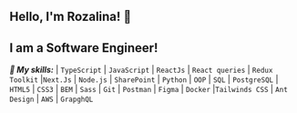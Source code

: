 ## Hello, I'm Rozalina! 👋
## I am a Software Engineer!

***🌱 My skills:***
| `TypeScript` | `JavaScript` | `ReactJs` | `React queries` | `Redux Toolkit` |`Next.Js` | `Node.js` | `SharePoint` | `Python` | `OOP` | `SQL` | `PostgreSQL` | `HTML5` | `CSS3` | `BEM` | `Sass` | `Git` | `Postman` | `Figma` | `Docker` |`Tailwinds CSS` | `Ant Design` | `AWS` | `GrapghQL`

